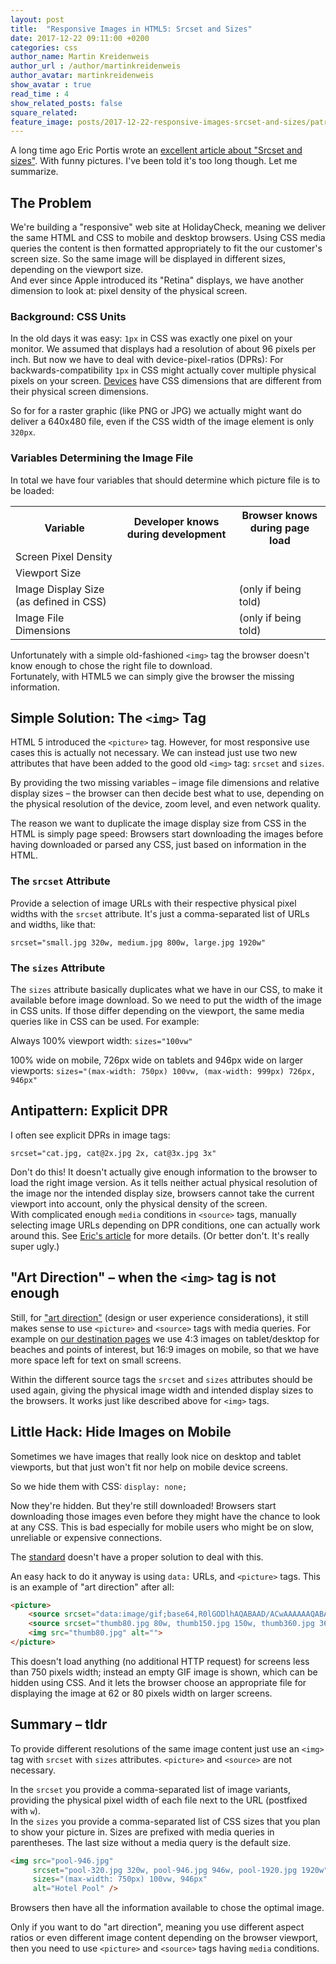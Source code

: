 ```yaml
---
layout: post
title:  "Responsive Images in HTML5: Srcset and Sizes"
date: 2017-12-22 09:11:00 +0200
categories: css
author_name: Martin Kreidenweis
author_url : /author/martinkreidenweis
author_avatar: martinkreidenweis
show_avatar : true
read_time : 4
show_related_posts: false
square_related:
feature_image: posts/2017-12-22-responsive-images-srcset-and-sizes/patricia-serna-colores-a-medida-415257.jpg
---
```


A long time ago Eric Portis wrote an [excellent article about "Srcset and sizes"][eric-article]. With funny pictures. 
I've been told it's too long though. Let me summarize.

## The Problem

We're building a "responsive" web site at HolidayCheck, meaning we deliver the same HTML and CSS to mobile and desktop browsers. Using CSS media queries the content is then formatted appropriately to fit the our customer's screen size. So the same image will be displayed in different sizes, depending on the viewport size.
<br/>
And ever since Apple introduced its "Retina" displays, we have another dimension to look at: pixel density of the physical screen.

### Background: CSS Units

In the old days it was easy: `1px` in CSS was exactly one pixel on your monitor. We assumed that displays had a resolution of about 96 pixels per inch. But now we have to deal with device-pixel-ratios (DPRs): For backwards-compatibility `1px` in CSS might actually cover multiple physical pixels on your screen. [Devices][mydevice-io] have CSS dimensions that are different from their physical screen dimensions.

So for for a raster graphic (like PNG or JPG) we actually might want do deliver a 640x480 file, even if the CSS width of the image element is only `320px`.

### Variables Determining the Image File

In total we have four variables that should determine which picture file is to be loaded:

<table class="table">
    <tr>
        <th>Variable</th>
        <th>Developer knows during development</th>
        <th>Browser knows during page load</th>
    </tr>
    <tr>
        <td>Screen Pixel Density</td>
        <td><span class="glyphicon glyphicon-minus gi-5x"></span></td>
        <td><span class="glyphicon glyphicon-plus gi-5x"></span></td>
    </tr>
    <tr>
        <td>Viewport Size</td>
        <td><span class="glyphicon glyphicon-minus gi-5x"></span></td>
        <td><span class="glyphicon glyphicon-plus gi-5x"></span></td>
    </tr>
    <tr>
        <td>Image Display Size (as defined in CSS)</td>
        <td><span class="glyphicon glyphicon-plus gi-5x"></span></td>
        <td><span class="glyphicon glyphicon-minus gi-5x"></span> (only if being told)</td>
    </tr>
    <tr>
        <td>Image File Dimensions</td>
        <td><span class="glyphicon glyphicon-plus gi-5x"></span></td>
        <td><span class="glyphicon glyphicon-minus gi-5x"></span> (only if being told)</td>
    </tr>
</table>

Unfortunately with a simple old-fashioned `<img>` tag the browser doesn't know enough to chose the right file to download. <br/>
Fortunately, with HTML5 we can simply give the browser the missing information.


## Simple Solution: The `<img>` Tag

HTML 5 introduced the `<picture>` tag. However, for most responsive use cases this is actually not necessary.
We can instead just use two new attributes that have been added to the good old `<img>` tag: `srcset` and `sizes`.

By providing the two missing variables &ndash; image file dimensions and relative display sizes &ndash; the browser can then decide best what to use, depending on the physical resolution of the device, zoom level, and even network quality.

The reason we want to duplicate the image display size from CSS in the HTML is simply page speed: Browsers start downloading the images before having downloaded or parsed any CSS, just based on information in the HTML.

### The `srcset` Attribute

Provide a selection of image URLs with their respective physical pixel widths with the `srcset` attribute. It's just a comma-separated list of URLs and widths, like that:

```
srcset="small.jpg 320w, medium.jpg 800w, large.jpg 1920w"
```

### The `sizes` Attribute

The `sizes` attribute basically duplicates what we have in our CSS, to make it available before image download. So we need to put the width of the image in CSS units. If those differ depending on the viewport, the same media queries like in CSS can be used. For example:

Always 100% viewport width: `sizes="100vw"`

100% wide on mobile, 726px wide on tablets and 946px wide on larger viewports: `sizes="(max-width: 750px) 100vw, (max-width: 999px) 726px, 946px"`


## Antipattern: Explicit DPR

I often see explicit DPRs in image tags:
```
srcset="cat.jpg, cat@2x.jpg 2x, cat@3x.jpg 3x"
```
Don't do this! It doesn't actually give enough information to the browser to load the right image version. As it tells neither actual physical resolution of the image nor the intended display size, browsers cannot take the current viewport into account, only the physical density of the screen.<br/>
With complicated enough `media` conditions in `<source>` tags, manually selecting image URLs depending on DPR conditions, one can actually work around this. See [Eric's article][eric-article] for more details. (Or better don't. It's really super ugly.)


## "Art Direction" &ndash; when the `<img>` tag is not enough
Still, for ["art direction"][art-direction] (design or user experience considerations), it still makes sense to use `<picture>` and `<source>` tags with media queries. For example on [our destination pages][di-spanien] we use 4:3 images on tablet/desktop for beaches and points of interest, but 16:9 images on mobile, so that we have more space left for text on small screens.

Within the different source tags the `srcset` and `sizes` attributes should be used again, giving the physical image width and intended display sizes to the browsers. It works just like described above for `<img>` tags.


## Little Hack: Hide Images on Mobile

Sometimes we have images that really look nice on desktop and tablet viewports, but that just won't fit nor help on mobile device screens.

So we hide them with CSS: `display: none;`

Now they're hidden. But they're still downloaded! Browsers start downloading those images even before they might have the chance to look at any CSS. This is bad especially for mobile users who might be on slow, unreliable or expensive connections.

The [standard][hidden-images-issue] doesn't have a proper solution to deal with this.

An easy hack to do it anyway is using `data:` URLs, and `<picture>` tags. This is an example of "art direction" after all:

```html
<picture>
    <source srcset="data:image/gif;base64,R0lGODlhAQABAAD/ACwAAAAAAQABAAACADs=" media="(max-width: 749px)">
    <source srcset="thumb80.jpg 80w, thumb150.jpg 150w, thumb360.jpg 360w" sizes="(max-width: 999px) 62px, 80px" media="(min-width: 750px)">
    <img src="thumb80.jpg" alt=""> 
</picture>
```

This doesn't load anything (no additional HTTP request) for screens less than 750 pixels width; instead an empty GIF image is shown, which can be hidden using CSS. 
And it lets the browser choose an appropriate file for displaying the image at 62 or 80 pixels width on larger screens.


## Summary &ndash; tldr

To provide different resolutions of the same image content just use an `<img>` tag with `srcset` with `sizes` attributes. `<picture>` and `<source>` are not necessary. 

In the `srcset` you provide a comma-separated list of image variants, providing the physical pixel width of each file next to the URL (postfixed with `w`).<br/> 
In the `sizes` you provide a comma-separated list of CSS sizes that you plan to show your picture in. Sizes are prefixed with media queries in parentheses. The last size without a media query is the default size.

```html
<img src="pool-946.jpg"
     srcset="pool-320.jpg 320w, pool-946.jpg 946w, pool-1920.jpg 1920w"
     sizes="(max-width: 750px) 100vw, 946px"
     alt="Hotel Pool" />
```

Browsers then have all the information available to chose the optimal image.

Only if you want to do "art direction", meaning you use different aspect ratios or even different image content depending on the browser viewport, then you need to use `<picture>` and `<source>` tags having `media` conditions.



[eric-article]: https://ericportis.com/posts/2014/srcset-sizes/
[mydevice-io]: https://mydevice.io/
[art-direction]: http://usecases.responsiveimages.org/#art-direction
[di-spanien]: https://www.holidaycheck.de/di/spanien/29ed38c7-75eb-362c-923e-4bab92dd0b22
[hidden-images-issue]: https://github.com/ResponsiveImagesCG/picture-element/issues/243